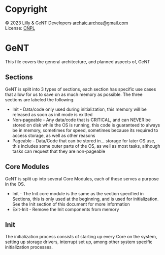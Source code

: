 # Copyright
© 2023 Lilly & GeNT Developers archaic.archea@gmail.com  
License: [CNPL](https://git.pixie.town/thufie/npl-builder/raw/branch/main/cnpl.md)

# GeNT
This file covers the general architecture, and planned aspects of, GeNT

## Sections
GeNT is split into 3 types of sections, each section has specific use cases that allow for us to save on as much memory as possible.
The three sections are labeled the following
* Init          - Data/code only used during initialization, this memory will be released as soon as init mode is exitted
* Non-pageable  - Any data/code that is CRITICAL, and can NEVER be stored on disk while the OS is running, this code is guaranteed to always be in memory, sometimes for speed, sometimes because its required to access storage, as well as other reasons
* Pageable      - Data/Code that can be stored in... storage for later OS use, this includes some outer parts of the OS, as well as most tasks, although tasks can request that they are non-pageable
  
## Core Modules
GeNT is split up into several Core Modules, each of these serves a purpose in the OS.
* Init          - The Init core module is the same as the section specified in Sections, this is only used at the beginning, and is used for initialization. See the Init section of this document for more information
* Exit-Init     - Remove the Init components from memory

## Init
The initialization process consists of starting up every Core on the system, setting up storage drivers, interrupt set up, among other system specific initialization processes.